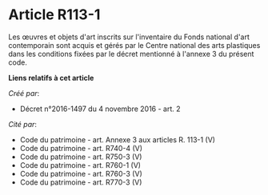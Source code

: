 # Article R113-1

Les œuvres et objets d'art inscrits sur l'inventaire du Fonds national d'art contemporain sont acquis et gérés par le Centre
national des arts plastiques dans les conditions fixées par le décret mentionné à l'annexe 3 du présent code.

**Liens relatifs à cet article**

_Créé par_:

  - Décret n°2016-1497 du 4 novembre 2016 - art. 2

_Cité par_:

  - Code du patrimoine - art. Annexe 3 aux articles R. 113-1 (V)
  - Code du patrimoine - art. R740-4 (V)
  - Code du patrimoine - art. R750-3 (V)
  - Code du patrimoine - art. R760-1 (V)
  - Code du patrimoine - art. R760-3 (V)
  - Code du patrimoine - art. R770-3 (V)
